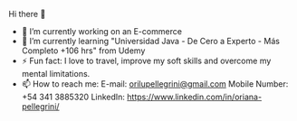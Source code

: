 Hi there 👋


- 🔭 I’m currently working on an E-commerce 
- 🌱 I’m currently learning "Universidad Java - De Cero a Experto - Más Completo +106 hrs" from Udemy
- ⚡ Fun fact: I love to travel, improve my soft skills and overcome my mental limitations.
- 📫 How to reach me: 
          E-mail: orilupellegrini@gmail.com
          Mobile Number: +54 341 3885320
          LinkedIn: https://www.linkedin.com/in/oriana-pellegrini/

